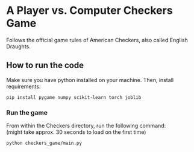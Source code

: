 # A Player vs. Computer Checkers Game
Follows the official game rules of American Checkers, also called English Draughts.

## How to run the code
Make sure you have python installed on your machine. Then, install requirements:
```
pip install pygame numpy scikit-learn torch joblib
```

### Run the game
From within the Checkers directory, run the following command: \
(might take approx. 30 seconds to load on the first time)
```
python checkers_game/main.py
```
